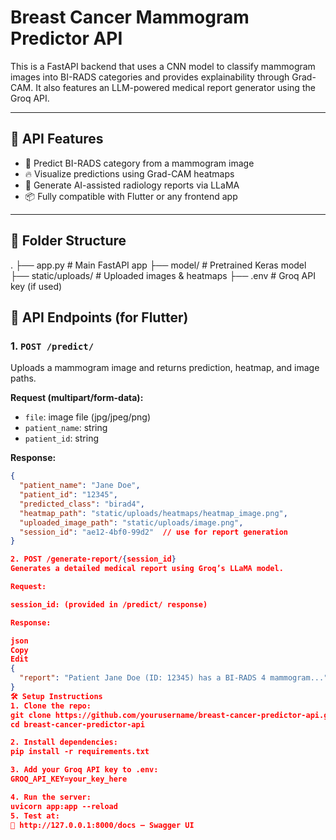 # Breast Cancer Mammogram Predictor API

This is a FastAPI backend that uses a CNN model to classify mammogram images into BI-RADS categories and provides explainability through Grad-CAM. It also features an LLM-powered medical report generator using the Groq API.

---

## 🚀 API Features

- 🧠 Predict BI-RADS category from a mammogram image
- 🔥 Visualize predictions using Grad-CAM heatmaps
- 📝 Generate AI-assisted radiology reports via LLaMA
- 📦 Fully compatible with Flutter or any frontend app

---

## 📂 Folder Structure

.
├── app.py # Main FastAPI app
├── model/ # Pretrained Keras model
├── static/uploads/ # Uploaded images & heatmaps
├── .env # Groq API key (if used)

## 📡 API Endpoints (for Flutter)

### 1. `POST /predict/`
Uploads a mammogram image and returns prediction, heatmap, and image paths.

**Request (multipart/form-data):**
- `file`: image file (jpg/jpeg/png)
- `patient_name`: string
- `patient_id`: string

**Response:**
```json
{
  "patient_name": "Jane Doe",
  "patient_id": "12345",
  "predicted_class": "birad4",
  "heatmap_path": "static/uploads/heatmaps/heatmap_image.png",
  "uploaded_image_path": "static/uploads/image.png",
  "session_id": "ae12-4bf0-99d2"  // use for report generation
}

2. POST /generate-report/{session_id}
Generates a detailed medical report using Groq’s LLaMA model.

Request:

session_id: (provided in /predict/ response)

Response:

json
Copy
Edit
{
  "report": "Patient Jane Doe (ID: 12345) has a BI-RADS 4 mammogram..."
}
🛠️ Setup Instructions
1. Clone the repo:
git clone https://github.com/yourusername/breast-cancer-predictor-api.git
cd breast-cancer-predictor-api

2. Install dependencies:
pip install -r requirements.txt

3. Add your Groq API key to .env:
GROQ_API_KEY=your_key_here

4. Run the server:
uvicorn app:app --reload
5. Test at:
🔗 http://127.0.0.1:8000/docs — Swagger UI

